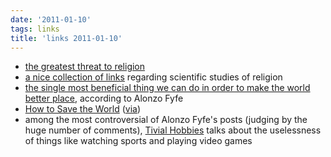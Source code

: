 ```yaml
---
date: '2011-01-10'
tags: links
title: 'links 2011-01-10'
---
```


-   [the greatest threat to religion]
-   [a nice collection of links] regarding scientific studies of
    religion
-   [the single most beneficial thing we can do in order to make the
    world better place], according to Alonzo Fyfe
-   [How to Save the World] ([via])
-   among the most controversial of Alonzo Fyfe\'s posts (judging by the
    huge number of comments), [Tivial Hobbies] talks about the
    uselessness of things like watching sports and playing video games

  [the greatest threat to religion]: http://www.edge.org/3rd_culture/paul07/paul07_index.html
  [a nice collection of links]: http://commonsenseatheism.com/?p=13688
  [the single most beneficial thing we can do in order to make the world
  better place]: http://commonsenseatheism.com/?p=9539
  [How to Save the World]: http://lesswrong.com/lw/373/how_to_save_the_world/
  [via]: http://commonsenseatheism.com/?p=12297
  [Tivial Hobbies]: http://commonsenseatheism.com/?p=9537
